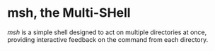 # msh, the Multi-SHell

*msh* is a simple shell designed to act on multiple directories at once,
providing interactive feedback on the command from each directory.
